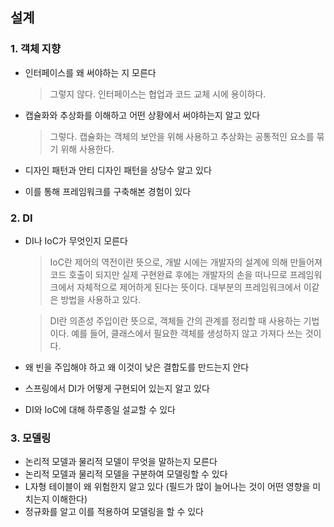 ## 설계

### 1. 객체 지향
- 인터페이스를 왜 써야하는 지 모른다
  > 그렇지 않다. 인터페이스는 협업과 코드 교체 시에 용이하다.

- 캡슐화와 추상화를 이해하고 어떤 상황에서 써야하는지 알고 있다
  > 그렇다. 캡슐화는 객체의 보안을 위해 사용하고 추상화는 공통적인 요소를 묶기 위해 사용한다.

- 디자인 패턴과 안티 디자인 패턴을 상당수 알고 있다

- 이를 통해 프레임워크를 구축해본 경험이 있다

### 2. DI
- DI나 IoC가 무엇인지 모른다
  > IoC란 제어의 역전이란 뜻으로, 개발 시에는 개발자의 설계에 의해 만들어져 코드 호출이 되지만
  > 실제 구현완료 후에는 개발자의 손을 떠나므로 프레임워크에서 자체적으로 제어하게 된다는 뜻이다.
  > 대부분의 프레임워크에서 이같은 방법을 사용하고 있다.
  
  > DI란 의존성 주입이란 뜻으로, 객체들 간의 관계를 정리할 때 사용하는 기법이다.
  > 예를 들어, 클래스에서 필요한 객체를 생성하지 않고 가져다 쓰는 것이다.

- 왜 빈을 주입해야 하고 왜 이것이 낮은 결합도를 만드는지 안다
- 스프링에서 DI가 어떻게 구현되어 있는지 알고 있다
- DI와 IoC에 대해 하루종일 설교할 수 있다

### 3. 모델링
- 논리적 모델과 물리적 모델이 무엇을 말하는지 모른다
- 논리적 모델과 물리적 모델을 구분하여 모델링할 수 있다
- L자형 테이블이 왜 위험한지 알고 있다 (필드가 많이 늘어나는 것이 어떤 영향을 미치는지 이해한다)
- 정규화를 알고 이를 적용하여 모델링을 할 수 있다

